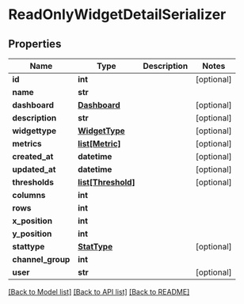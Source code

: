 # ReadOnlyWidgetDetailSerializer

## Properties
Name | Type | Description | Notes
------------ | ------------- | ------------- | -------------
**id** | **int** |  | [optional] 
**name** | **str** |  | 
**dashboard** | [**Dashboard**](Dashboard.md) |  | [optional] 
**description** | **str** |  | [optional] 
**widgettype** | [**WidgetType**](WidgetType.md) |  | [optional] 
**metrics** | [**list[Metric]**](Metric.md) |  | [optional] 
**created_at** | **datetime** |  | [optional] 
**updated_at** | **datetime** |  | [optional] 
**thresholds** | [**list[Threshold]**](Threshold.md) |  | [optional] 
**columns** | **int** |  | 
**rows** | **int** |  | 
**x_position** | **int** |  | 
**y_position** | **int** |  | 
**stattype** | [**StatType**](StatType.md) |  | [optional] 
**channel_group** | **int** |  | 
**user** | **str** |  | [optional] 

[[Back to Model list]](../README.md#documentation-for-models) [[Back to API list]](../README.md#documentation-for-api-endpoints) [[Back to README]](../README.md)


